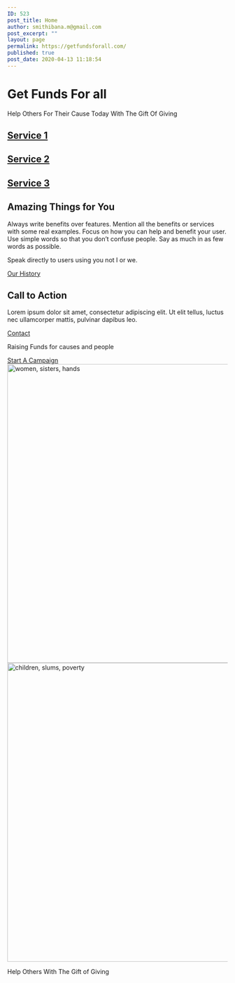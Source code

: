 ```yaml
---
ID: 523
post_title: Home
author: smithibana.m@gmail.com
post_excerpt: ""
layout: page
permalink: https://getfundsforall.com/
published: true
post_date: 2020-04-13 11:18:54
---
```

<h1>Get Funds For all</h1>		
		<p>Help Others For Their Cause Today With The Gift Of Giving</p>		
			<h2><a href="/services/#service-1">Service 1</a></h2>		
			<h2><a href="/services/#service-2">Service 2</a></h2>		
			<h2><a href="/services/#service-3">Service 3</a></h2>		
			<h2>Amazing Things for You</h2>		
		<p>Always write benefits over features. Mention all the benefits or services with some real examples. Focus on how you can help and benefit your user. Use simple words so that you don’t confuse people. Say as much in as few words as possible.</p><p>Speak directly to users using you not I or we.</p>		
			<a href="#" role="button">
						Our History
					</a>
			<h2>Call to Action</h2>		
		<p>Lorem ipsum dolor sit amet, consectetur adipiscing elit. Ut elit tellus, luctus nec ullamcorper mattis, pulvinar dapibus leo.</p>		
			<a href="#" role="button">
						Contact
					</a>
		<p>Raising Funds for causes and people&nbsp;</p>		
			<a href="#" role="button">
						Start A Campaign
					</a>
										<img width="1024" height="682" src="https://getfundsforall.com/wp-content/uploads/2020/11/women-sisters-hands-1134987-1024x682.jpg" alt="women, sisters, hands" loading="lazy" srcset="https://getfundsforall.com/wp-content/uploads/2020/11/women-sisters-hands-1134987-1024x682.jpg 1024w, https://getfundsforall.com/wp-content/uploads/2020/11/women-sisters-hands-1134987-300x200.jpg 300w, https://getfundsforall.com/wp-content/uploads/2020/11/women-sisters-hands-1134987-768x512.jpg 768w, https://getfundsforall.com/wp-content/uploads/2020/11/women-sisters-hands-1134987.jpg 1280w" sizes="(max-width: 1024px) 100vw, 1024px" />											
										<img width="1024" height="682" src="https://getfundsforall.com/wp-content/uploads/2020/11/children-slums-poverty-2876359-1024x682.jpg" alt="children, slums, poverty" loading="lazy" srcset="https://getfundsforall.com/wp-content/uploads/2020/11/children-slums-poverty-2876359-1024x682.jpg 1024w, https://getfundsforall.com/wp-content/uploads/2020/11/children-slums-poverty-2876359-300x200.jpg 300w, https://getfundsforall.com/wp-content/uploads/2020/11/children-slums-poverty-2876359-768x512.jpg 768w, https://getfundsforall.com/wp-content/uploads/2020/11/children-slums-poverty-2876359.jpg 1280w" sizes="(max-width: 1024px) 100vw, 1024px" />											
		<p>Help Others With The Gift of Giving</p>